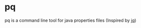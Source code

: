 pq
==

pq is a command line tool for java properties files (Inspired by [jq](http://stedolan.github.io/jq/))
